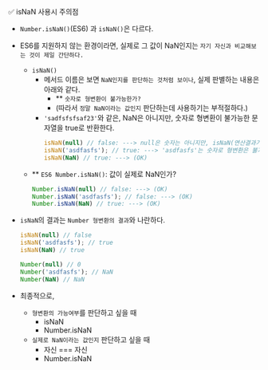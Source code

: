 ✅ isNaN 사용시 주의점

* `Number.isNaN()`(ES6) 과 `isNaN()`은 다르다. 
* ES6를 지원하지 않는 환경이라면, 실제로 그 값이 NaN인지는 `자기 자신과 비교해보는 것이 제일 간단하다.`
  * `isNaN()`
    * 메서드 이름은 보면 `NaN인지를 판단하는 것처럼 보이나`, 실제 판별하는 내용은 아래와 같다.
      * ** `숫자로 형변환이 불가능한가?`
      * (따라서 `정말 NaN이라는 값인지` 판단하는데 사용하기는 부적절하다.)
    * `'sadfsfsfsaf23'`와 같은, NaN은 아니지만, 숫자로 형변환이 불가능한 문자열을 true로 반환한다.
      ```js
      isNaN(null) // false: ---> null은 숫자는 아니지만, isNaN(연산결과가 숫자가 아닌)은 아니기 때문 (OK)
      isNaN('asdfasfs'); // true: ---> 'asdfasfs'는 숫자로 형변환은 불가능하지만, NaN은 아니다. 하지만 true가 나왔다. (NO......)
      isNaN(NaN) // true: ---> (OK)
      ```
  * ** `ES6 Number.isNaN()`: 값이 실제로 NaN인가?
    ```javascript
    Number.isNaN(null) // false: ---> (OK)
    Number.isNaN('asdfasfs'); // false: ---> (OK)
    Number.isNaN(NaN) // true: ---> (OK)
    ```

* `isNaN`의 결과는 `Number 형변환의 결과`와 나란하다.
  ```js
  isNaN(null) // false
  isNaN('asdfasfs'); // true
  isNaN(NaN) // true

  Number(null) // 0
  Number('asdfasfs'); // NaN
  Number(NaN) // NaN
  ```

* 최종적으로,
  * `형변환의 가능여부`를 판단하고 싶을 때
    * isNaN
    * Number.isNaN
  * `실제로 NaN이라는 값인지` 판단하고 싶을 때
    * 자신 === 자신
    * Number.isNaN